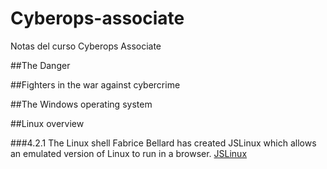 # Cyberops-associate
Notas del curso Cyberops Associate

##The Danger

##Fighters in the war against cybercrime

##The Windows operating system

##Linux overview

###4.2.1 The Linux shell
Fabrice Bellard has created JSLinux which allows an emulated version of Linux to run in a browser. [JSLinux](https://bellard.org/jslinux/)
